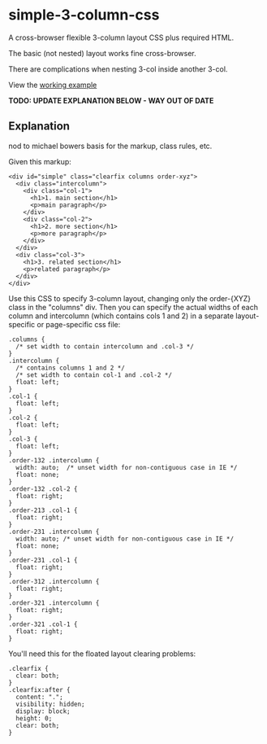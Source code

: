 simple-3-column-css
===================

A cross-browser flexible 3-column layout CSS plus required HTML.

The basic (not nested) layout works fine cross-browser.

There are complications when nesting 3-col inside another 3-col.

View the [working example](http://rawgithub.com/dfkaye/simple-3-column-css/master/index.html)


__TODO: UPDATE EXPLANATION BELOW - WAY OUT OF DATE__


Explanation
-----------

nod to michael bowers
basis for the markup, class rules, etc.

Given this markup:

    <div id="simple" class="clearfix columns order-xyz">
      <div class="intercolumn">
        <div class="col-1">
          <h1>1. main section</h1>
          <p>main paragraph</p>
        </div>
        <div class="col-2">
          <h1>2. more section</h1>
          <p>more paragraph</p>
        </div>
      </div>
      <div class="col-3">
        <h1>3. related section</h1>
        <p>related paragraph</p>
      </div>
    </div>


Use this CSS to specify 3-column layout, changing only the order-{XYZ} class in the "columns" div.
Then you can specify the actual widths of each column and intercolumn (which contains cols 1 and 2)
in a separate layout-specific or page-specific css file:

    .columns {
      /* set width to contain intercolumn and .col-3 */
    }
    .intercolumn {
      /* contains columns 1 and 2 */
      /* set width to contain col-1 and .col-2 */
      float: left;
    }
    .col-1 {
      float: left;
    }
    .col-2 {
      float: left;
    }
    .col-3 {
      float: left;
    }
    .order-132 .intercolumn {
      width: auto;  /* unset width for non-contiguous case in IE */
      float: none;
    }
    .order-132 .col-2 {
      float: right;
    }
    .order-213 .col-1 {
      float: right;
    }
    .order-231 .intercolumn {
      width: auto; /* unset width for non-contiguous case in IE */
      float: none;
    }
    .order-231 .col-1 {
      float: right;
    }
    .order-312 .intercolumn {
      float: right;
    }
    .order-321 .intercolumn {
      float: right;
    }
    .order-321 .col-1 {
      float: right;
    }

      
You'll need this for the floated layout clearing problems:

    .clearfix {
      clear: both;
    }
    .clearfix:after {
      content: ".";
      visibility: hidden;
      display: block;
      height: 0;
      clear: both;
    }
